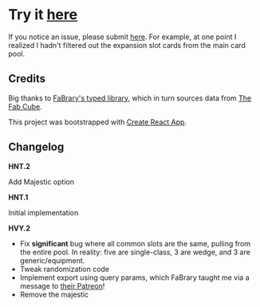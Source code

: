 # Try it [here](https://theblang.github.io/fab-sealed-generator)

If you notice an issue, please submit [here](https://github.com/theblang/fab-sealed-generator/issues). For example, at one point I realized I hadn't filtered out the expansion slot cards from the main card pool.

## Credits

Big thanks to [FaBrary's typed library](https://github.com/fabrary/cards), which in turn sources data from [The Fab Cube](https://github.com/the-fab-cube/flesh-and-blood-cards).

This project was bootstrapped with [Create React App](https://github.com/facebook/create-react-app).

## Changelog

**HNT.2**

Add Majestic option

**HNT.1**

Initial implementation

**HVY.2**

-   Fix **significant** bug where all common slots are the same, pulling from the entire pool. In reality: five are single-class, 3 are wedge, and 3 are generic/equipment.
-   Tweak randomization code
-   Implement export using query params, which FaBrary taught me via a message to [their Patreon](https://www.patreon.com/fabrary/posts)!
-   Remove the majestic
